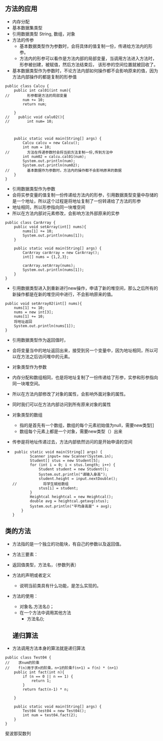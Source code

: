 ## 方法的应用

+ 内存分配
+ 基本数据集类型
+ 引用数据类型 String, 数组，对象
+ 方法的传参
  + 基本数据类型作为参数时，会将具体的值复制一份，传递给方法内的形参。
  + 方法内的形参可以看作是方法内部的局部变量，当调用方法进入方法时，形参被创建，被赋值，然后方法结束后， 该形参的空间位置就被回收了。
+ 基本数据类型作为参数时，不论方法内部如何操作都不会影响原来的值，因为方法内部操作的都是复制的形参值


```
public class Calcu {
    public int cal01(int num){
//        形参都是方法的局部变量
        num += 10;
        return num;

    }
//    public void calu02(){
//        int num= 10;



    public static void main(String[] args) {
        Calcu calcu = new Calcu();
        int num = 10;
//        方法在传递参数时会将当前方法复制一份,传到方法中
        int num02 = calcu.cal01(num);
        System.out.println(num);
        System.out.println(num02);
//        基本数据作为参数时，方法内的操作都不会影响原来的数据
    }
}

```

+ 引用数据类型作为参数
+ 会将实参变量的值复制一份传递给方法内的形参，引用数据类型变量中存储的是一个地址，所以这个过程是将地址复制了一份转递给了方法的形参
+ 地址相同，所以形参指向同一块堆空间
+ 所以在方法内部对元素修改，会影响方法外部原来的实参

```
public class CarArray {
    public void setArray(int[] nums){
        nums[1] += 10;
        System.out.println(nums[1]);
    }

    public static void main(String[] args) {
        CarArray carArray = new CarArray();
        int[] nums = {1,2,3};

        carArray.setArray(nums);
        System.out.println(nums[1]);
    }
}

```

+ 引用数据类型进入到重新进行new操作，申请了新的堆空间，那么之后所有的新操作都是在新的堆空间中进行，不会影响原来的值。

```
public void setArray02(int[] nums){
    nums[1] += 10;
    nums = new int[3];
    nums[1] += 10;
    将地址返回
    System.out.println(nums[1]);
}
```

+ 引用数据类型作为返回值时，

+ 会将变量当中的地址返回出来，接受到另一个变量中，因为地址相同，所以可以在方法之后访问堆中的元素。

+ 对象类型作为参数

+ 内存分配和数组相同，也是将地址复制了一份传递给了形参，实参和形参指向同一块堆空间。

+ 所以在方法内部修改了对象的属性，会影响外面对象的属性。

+ 同时我们可以在方法内部访问到所有原来对象的属性

+ 对象类型的数组

  + 指的是首先有一个数组，数组的每个元素初始值为null，需要new类型[]
  + 数组每个元素上都是一个对象，需要new类型（）出来

+ 传参是将地址传递过去，方法内部依然访问的是开始申请的空间

+ ```
   public static void main(String[] args) {
          Scanner input= new Scanner(System.in);
          Student[] stus = new Student[5];
          for (int i = 0; i < stus.length; i++) {
              Student student = new Student();
              System.out.println("请输入身高");
              student.height = input.nextDouble();
  //            将学生赋给数组
              stus[i] = student;
          }
          Heightcal heightcal = new Heightcal();
          double avg = heightcal.getavg(stus);
          System.out.println("平均身高是" + avg);
      }
  }

  ```

## 类的方法

+ 方法指的是一个独立的功能块，有自己的参数以及返回值。

+ 方法三要素：

+ 返回值类型，方法名，（参数列表）

+ 方法的声明或者定义

  + 说明当前类具有什么功能，是怎么实现的。

+ 方法的使用：

  + 对象名.方法名()；
  + 在一个方法中调用其他方法
    + 方法名();

  ## 递归算法

+ 方法调用方法本身的算法就是递归算法

```
public class Test04 {
//    求num的阶乘
//    f(n)用于求n的阶乘，n+1的阶乘f(n+1) = f(n) * (n+1)
    public int fact(int n){
        if (n == 0 || n == 1) {
            return 1;
        }
        return fact(n-1) * n;

    }

    public static void main(String[] args) {
        Test04 test04 = new Test04();
        int num = test04.fact(2);
    }
}

```

斐波那契数列

